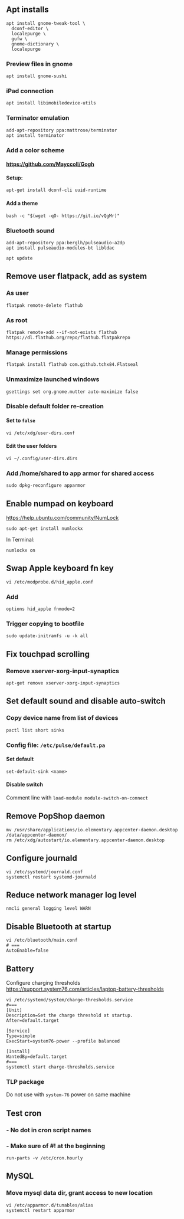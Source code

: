 ## Apt installs
```script
apt install gnome-tweak-tool \
  dconf-editor \
  localepurge \
  gufw \
  gnome-dictionary \
  localepurge
```

### Preview files in gnome
```script
apt install gnome-sushi
```

### iPad connection
```script
apt install libimobiledevice-utils
```

### Terminator emulation
```script
add-apt-repository ppa:mattrose/terminator
apt install terminator
```

### Add a color scheme
#### https://github.com/Mayccoll/Gogh
#### Setup:
```
apt-get install dconf-cli uuid-runtime
```

#### Add a theme
```
bash -c "$(wget -qO- https://git.io/vQgMr)"
```

### Bluetooth sound
```script
add-apt-repository ppa:berglh/pulseaudio-a2dp
apt install pulseaudio-modules-bt libldac

apt update
```

## Remove user flatpack, add as system
### As user
```script
flatpak remote-delete flathub
```
### As root
```script
flatpak remote-add --if-not-exists flathub https://dl.flathub.org/repo/flathub.flatpakrepo
```
### Manage permissions
```script
flatpak install flathub com.github.tchx84.Flatseal
```

### Unmaximize launched windows
```script
gsettings set org.gnome.mutter auto-maximize false
```

### Disable default folder re-creation
#### Set to `false`
```script
vi /etc/xdg/user-dirs.conf
```
#### Edit the user folders
```script
vi ~/.config/user-dirs.dirs
```

### Add /home/shared to app armor for shared access
```
sudo dpkg-reconfigure apparmor
```

## Enable numpad on keyboard
https://help.ubuntu.com/community/NumLock
```
sudo apt-get install numlockx
```
In Terminal:
```
numlockx on
```
## Swap Apple keyboard fn key
```script
vi /etc/modprobe.d/hid_apple.conf
```
### Add
```script
options hid_apple fnmode=2
```
### Trigger copying to bootfile
```script
sudo update-initramfs -u -k all
```
## Fix touchpad scrolling
### Remove xserver-xorg-input-synaptics
```
apt-get remove xserver-xorg-input-synaptics
```

## Set default sound and disable auto-switch
### Copy device name from list of devices
```script
pactl list short sinks
```
### Config file: `/etc/pulse/default.pa`
#### Set default
```script
set-default-sink <name>
```
#### Disable switch
Comment line with `load-module module-switch-on-connect`

## Remove PopShop daemon
```script
mv /usr/share/applications/io.elementary.appcenter-daemon.desktop /data/appcenter-daemon/
rm /etc/xdg/autostart/io.elementary.appcenter-daemon.desktop
```

## Configure journald
```script
vi /etc/systemd/journald.conf
systemctl restart systemd-journald
```

## Reduce network manager log level
```script
nmcli general logging level WARN
```

## Disable Bluetooth at startup
```script
vi /etc/bluetooth/main.conf
# ===
AutoEnable=false
```

## Battery
Configure charging thresholds
https://support.system76.com/articles/laptop-battery-thresholds
```
vi /etc/systemd/system/charge-thresholds.service
#===
[Unit]
Description=Set the charge threshold at startup.
After=default.target

[Service]
Type=simple
ExecStart=system76-power --profile balanced

[Install]
WantedBy=default.target
#===
systemctl start charge-thresholds.service
```
### TLP package
Do not use with `system-76` power on same machine

## Test cron
### - No dot in cron script names
### - Make sure of #! at the beginning
```script
run-parts -v /etc/cron.hourly
```

## MySQL
### Move mysql data dir, grant access to new location
```script
vi /etc/apparmor.d/tunables/alias 
systemctl restart apparmor
```
